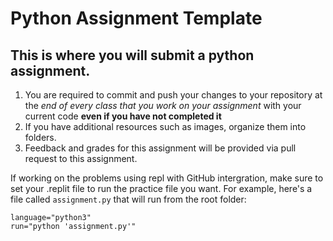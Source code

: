 # Python Assignment Template

## This is where you will submit a python assignment.

1. You are required to commit and push your changes to your repository at the *end of every class that you work on your assignment* with your current code **even if you have not completed it**
2. If you have additional resources such as images, organize them into folders.
3. Feedback and grades for this assignment will be provided via pull request to this assignment.

If working on the problems using repl with GitHub intergration, make sure to set your .replit file to run the practice file you want. For example, here's a file called `assignment.py` that will run from the root folder:

```
language="python3"
run="python 'assignment.py'"
```
